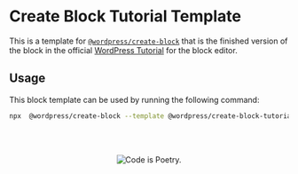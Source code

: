 # Create Block Tutorial Template

This is a template for [`@wordpress/create-block`](/packages/create-block/README.md) that is the finished version of the block in the official [WordPress Tutorial](/docs/getting-started/tutorials/create-block/README.md) for the block editor.

## Usage

This block template can be used by running the following command:

```bash
npx  @wordpress/create-block --template @wordpress/create-block-tutorial-template
```

<br/><br/><p align="center"><img src="https://s.w.org/style/images/codeispoetry.png?1" alt="Code is Poetry." /></p>
